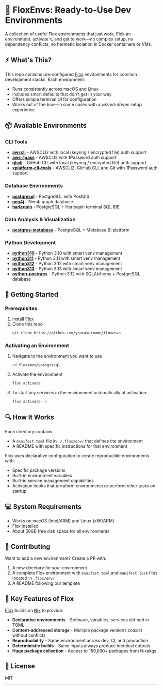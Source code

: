 # 🔧 FloxEnvs: Ready-to-Use Dev Environments

A collection of useful Flox environments that just work. Pick an environment, activate it, and get to work—no complex setup, no dependency conflicts, no hermetic isolation in Docker containers or VMs.

## ⚡ What's This?

This repo contains pre-configured [Flox](https://flox.dev/docs) environments for common development stacks. Each environment:

- Runs consistently across macOS and Linux
- Includes smart defaults that don't get in your way
- Offers simple terminal UI for configuration
- Works out of the box—in some cases with a wizard-driven setup experience

## 📦 Available Environments

### CLI Tools
- [**awscli**](./awscli) - AWSCLI2 with local (keyring / encrypted file) auth support
- [**aws-1pass**](./aws-1pass) - AWSCLI2 with 1Password auth support
- [**ghcli**](./ghcli) - GitHub CLI with local (keyring / encrypted file) auth support
- [**xplatform-cli-tools**](./xplatform-cli-tools) - AWSCLI2, GitHub CLI, and Git with 1Password auth support


### Database Environments

- [**postgresql**](./postgres) - PostgreSQL with PostGIS
- [**neo4j**](./neo4j) - Neo4j graph database
- [**harlequin**](./harlequin-postgres) - PostgreSQL + Harlequin terminal SQL IDE

### Data Analysis & Visualization

- [**postgres-metabase**](./postgres-metabase) - PostgreSQL + Metabase BI platform

### Python Development

- [**python310**](./python310) - Python 3.10 with smart venv management
- [**python311**](./python311) - Python 3.11 with smart venv management
- [**python312**](./python312) - Python 3.12 with smart venv management
- [**python313**](./python313) - Python 3.13 with smart venv management
- [**python-postgres**](./python-postgres) - Python 3.12 with SQLAlchemy + PostgreSQL database

## 🚀 Getting Started

### Prerequisites

1. Install [Flox](https://flox.dev/get)
2. Clone this repo
   ```bash
   git clone https://github.com/yourusername/floxenvs
   ```

### Activating an Environment

1. Navigate to the environment you want to use
   ```bash
   cd floxenvs/postgresql
   ```

2. Activate the environment
   ```bash
   flox activate
   ```

3. To start any services in the environment automatically at activation:
   ```bash
   flox activate -s
   ```

## 🔍 How It Works

Each directory contains:

- A `manifest.toml` file in `./.flox/env/` that defines the environment
- A README with specific instructions for that environment

Flox uses declarative configuration to create reproducible environments with:

- Specific package versions
- Built-in environment variables
- Built-in service management capabilities
- Activation hooks that terraform environments or perform other tasks on startup

## 💻 System Requirements

- Works on macOS (Intel/ARM) and Linux (x86/ARM)
- Flox installed
- About 50GB free disk space for all environments

## 🔄 Contributing

Want to add a new environment? Create a PR with:

1. A new directory for your environment
2. A complete Flox environment with `manifest.toml` and `manifest.lock` files located in `.flox/env/`
3. A README following our template

## 🔗 Key Features of Flox

[Flox](https://flox.dev/docs) builds on [Nix](https://github.com/NixOS/nix) to provide:

- **Declarative environments** - Software, variables, services defined in TOML
- **Content-addressed storage** - Multiple package versions coexist without conflicts
- **Reproducibility** - Same environment across dev, CI, and production
- **Deterministic builds** - Same inputs always produce identical outputs
- **Huge package collection** - Access to 150,000+ packages from Nixpkgs

## 📝 License

MIT

---

